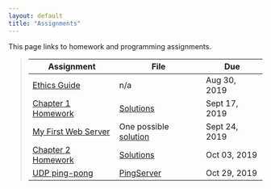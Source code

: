 ```yaml
---
layout: default
title: "Assignments"
---
```


This page links to homework and programming assignments.

> Assignment | File | Due
> ---------- | ---- | ---
> [Ethics Guide](assign01.html) | n/a | Aug 30, 2019
> [Chapter 1 Homework](assign02.html) | [Solutions](homework_1_solutions.pdf) | Sept 17, 2019
> [My First Web Server](assign03.html) | One possible [solution](WebServerSol.java) | Sept 24, 2019
> [Chapter 2 Homework](assign04.html) | [Solutions](assign04_sol.html) | Oct 03, 2019
> [UDP ping-pong](assign05.html) | [PingServer](PingServer.java) | Oct 29, 2019
